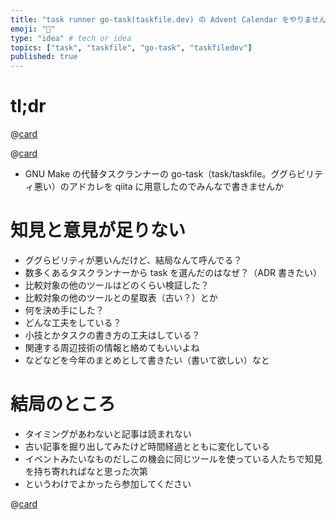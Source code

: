```yaml
---
title: "task runner go-task(taskfile.dev) の Advent Calendar をやりませんか"
emoji: "🎄"
type: "idea" # tech or idea
topics: ["task", "taskfile", "go-task", "taskfiledev"]
published: true
---
```


# tl;dr

@[card](https://github.com/go-task/task)

@[card](https://qiita.com/advent-calendar/2024/go-task)

- GNU Make の代替タスクランナーの go-task（task/taskfile。ググらビリティ悪い）のアドカレを qiita に用意したのでみんなで書きませんか

# 知見と意見が足りない

- ググらビリティが悪いんだけど、結局なんて呼んでる？
- 数多くあるタスクランナーから task を選んだのはなぜ？（ADR 書きたい）
- 比較対象の他のツールはどのくらい検証した？
- 比較対象の他のツールとの星取表（古い？）とか
- 何を決め手にした？
- どんな工夫をしている？
- 小技とかタスクの書き方の工夫はしている？
- 関連する周辺技術の情報と絡めてもいいよね
- などなどを今年のまとめとして書きたい（書いて欲しい）なと

# 結局のところ

- タイミングがあわないと記事は読まれない
- 古い記事を掘り出してみたけど時間経過とともに変化している
- イベントみたいなものだしこの機会に同じツールを使っている人たちで知見を持ち寄れればなと思った次第
- というわけでよかったら参加してください

@[card](https://qiita.com/advent-calendar/2024/go-task)
